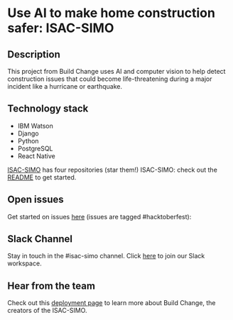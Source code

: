 # Use AI to make home construction safer: ISAC-SIMO

## Description

This project from Build Change uses AI and computer vision to help detect construction issues that could become life-threatening during a major incident like a hurricane or earthquake.

## Technology stack

- IBM Watson
- Django
- Python
- PostgreSQL
- React Native

[ISAC-SIMO](https://github.com/ISAC-SIMO/) has four repositories (star them!)
ISAC-SIMO: check out the [README](https://github.com/ISAC-SIMO/ISAC-SIMO/blob/master/README.md) to get started.

## Open issues

Get started on issues [here](https://github.com/ISAC-SIMO/) (issues are tagged #hacktoberfest):

## Slack Channel

Stay in touch in the #isac-simo channel. Click [here](../getting_started/README.md?id=join-our-slack-channel) to join our Slack workspace.

## Hear from the team

Check out this [deployment page](https://developer.ibm.com/callforcode/solutions/build-change/) to learn more about Build Change, the creators of the ISAC-SIMO.
